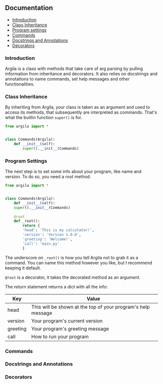 ## Documentation

- [Introduction](#introduction)  
- [Class Inheritance](#class-inheritance)  
- [Program settings](#program-settings)
- [Commands](#commands)
- [Docstrings and Annotations](#docstrings-and-annotations)  
- [Decorators](#decorators)  

### Introduction
Argila is a class with methods that take care of arg parsing by pulling information from inheritance and decorators. It also relies on docstrings and annotations to name commands, set help messages and other functionalities.

### Class Inheritance
By inheriting from Argila, your class is taken as an argument and used to access its methods, that subsequently are interpreted as commands. That's what the builtin function `super()` is for.
```python
from argila import *


class Commands(Argila):
	def __init__(self):
		super().__init__(Commands)
```

### Program Settings
The next step is to set some info about your program, like name and version. To do so, you need a *root* method.
```python
from argila import *


class Commands(Argila):
	def __init__(self):
    super().__init__(Commands)
    
	@root
	def _root():
		return {
		'head': 'This is my calculator!',
		'version': 'Version 1.0.0',
		'greeting': 'Welcome!',
		'call': 'main.py'
		}
```
The underscore on `_root()` is how you tell Argila not to grab it as a command. You can name this method however you like, but I recommend keeping it default.

`@root` is a decorator, it takes the decorated method as an argument.

The *return* statement returns a dict with all the info:

Key | Value
--- | ---
head | This will be shown at the top of your program's help message
version | Your program's current version
greeting | Your program's greeting message
call | How to run your program

### Commands


### Docstrings and Annotations


### Decorators
